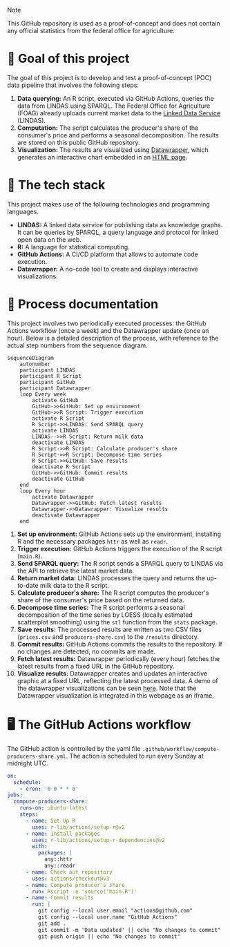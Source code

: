 > [!NOTE]
> This GitHub repository is used as a proof-of-concept and does not contain any official statistics from the federal office for agriculture.

# 🎯 Goal of this project

The goal of this project is to develop and test a proof-of-concept (POC) data pipeline that involves the following steps:

1. **Data querying:** An R script, executed via GitHub Actions, queries the data from LINDAS using SPARQL. The Federal Office for Agriculture (FOAG) already uploads current market data to the [Linked Data Service](https://lindas.admin.ch/) (LINDAS).
2. **Computation:** The script calculates the producer's share of the consumer's price and performs a seasonal decomposition. The results are stored on this public GitHub repository.
3. **Visualization:** The results are visualized using [Datawrapper](https://www.datawrapper.de/), which generates an interactive chart embedded in an [HTML page](https://blw-ofag-ufag.github.io/poc-producers-share/).

# 🤖 The tech stack

This project makes use of the following technologies and programming languages.

- **LINDAS:** A linked data service for publishing data as knowledge graphs. It can be queries by SPARQL, a query language and protocol for linked open data on the web.
- **R:** A language for statistical computing.
- **GitHub Actions:** A CI/CD platform that allows to automate code execution.
- **Datawrapper:** A no-code tool to create and displays interactive visualizations.

# 📓 Process documentation

This project involves two periodically executed processes: the GitHub Actions workflow (once a week) and the Datawrapper update (once an hour). Below is a detailed description of the process, with reference to the actual step numbers from the sequence diagram.

```mermaid
sequenceDiagram
    autonumber
    participant LINDAS
    participant R Script
    participant GitHub
    participant Datawrapper
    loop Every week
        activate GitHub
        GitHub->>GitHub: Set up environment
        GitHub->>R Script: Trigger execution
        activate R Script
        R Script->>LINDAS: Send SPARQL query
        activate LINDAS
        LINDAS-->>R Script: Return milk data
        deactivate LINDAS
        R Script->>R Script: Calculate producer's share
        R Script->>R Script: Decompose time series
        R Script->>GitHub: Save results
        deactivate R Script
        GitHub->>GitHub: Commit results
        deactivate GitHub
    end
    loop Every hour
        activate Datawrapper
        Datawrapper->>GitHub: Fetch latest results
        Datawrapper->>Datawrapper: Visualize results
        deactivate Datawrapper
    end
```

1. **Set up environment:** GitHub Actions sets up the environment, installing R and the necessary packages `httr` as well as `readr`.
2. **Trigger execution:** GitHub Actions triggers the execution of the R script (`main.R`).
3. **Send SPARQL query:** The R script sends a SPARQL query to LINDAS via the API to retrieve the latest market data.
4. **Return market data:** LINDAS processes the query and returns the up-to-date milk data to the R script.
5. **Calculate producer's share:** The R script computes the producer's share of the consumer's price based on the returned data.
6. **Decompose time series:** The R script performs a seasonal decomposition of the time series by LOESS (locally estimated scatterplot smoothing) using the `stl` function from the `stats` package.
7. **Save results:** The processed results are written as two CSV files (`prices.csv` and `producers-share.csv`) to the `/results` directory.
8. **Commit results:** GitHub Actions commits the results to the repository. If no changes are detected, no commits are made.
9. **Fetch latest results:** Datawrapper periodically (every hour) fetches the latest results from a fixed URL in the GitHub repository.
10. **Visualize results:** Datawrapper creates and updates an interactive graphic at a fixed URL, reflecting the latest processed data. A demo of the datawrapper visualizations can be seen [here](https://blw-ofag-ufag.github.io/poc-producers-share/). Note that the Datawrapper visualization is integrated in this webpage as an iframe.

# 🖥️ The GitHub Actions workflow

The GitHub action is controlled by the yaml file `.github/workflow/compute-producers-share.yml`. The action is scheduled to run every Sunday at midnight UTC.

```yml
on:
  schedule:
    - cron: '0 0 * * 0'
jobs:
  compute-producers-share:
    runs-on: ubuntu-latest
    steps:
      - name: Set Up R
        uses: r-lib/actions/setup-r@v2
      - name: Install packages
        uses: r-lib/actions/setup-r-dependencies@v2
        with:
          packages: |
            any::httr
            any::readr
      - name: Check out repository
        uses: actions/checkout@v3
      - name: Compute producer's share
        run: Rscript -e 'source("main.R")'
      - name: Commit results
        run: |
          git config --local user.email "actions@github.com"
          git config --local user.name "GitHub Actions"
          git add .
          git commit -m 'Data updated' || echo "No changes to commit"
          git push origin || echo "No changes to commit"
```
